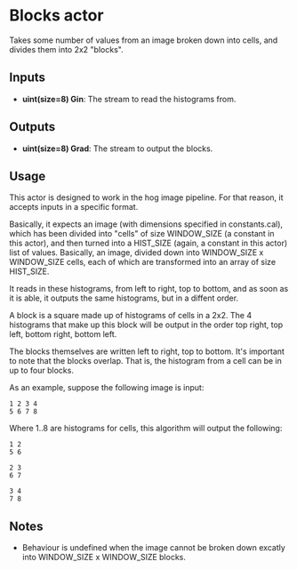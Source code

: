 # Blocks actor #
Takes some number of values from an image broken down into cells, and divides them into 2x2 "blocks".

## Inputs ##
* **uint(size=8) Gin**: The stream to read the histograms from.

## Outputs ##
* **uint(size=8) Grad**: The stream to output the blocks.

## Usage ##
This actor is designed to work in the hog image pipeline. For that reason, it accepts inputs in a specific format.

Basically, it expects an image (with dimensions specified in constants.cal), which has been divided into "cells" of size WINDOW_SIZE (a constant in this actor), and then turned into a HIST_SIZE (again, a constant in this actor) list of values. Basically, an image, divided down into WINDOW_SIZE x WINDOW_SIZE cells, each of which are transformed into an array of size HIST_SIZE.

It reads in these histograms, from left to right, top to bottom, and as soon as it is able, it outputs the same histograms, but in a diffent order.

A block is a square made up of histograms of cells in a 2x2. The 4 histograms that make up this block will be output in the order top right, top left, bottom right, bottom left.

The blocks themselves are written left to right, top to bottom. It's important to note that the blocks overlap. That is, the histogram from a cell can be in up to four blocks.

As an example, suppose the following image is input:

```
1 2 3 4
5 6 7 8
```

Where 1..8 are histograms for cells, this algorithm will output the following:

```
1 2
5 6

2 3
6 7

3 4
7 8
```

## Notes ##
* Behaviour is undefined when the image cannot be broken down excatly into WINDOW_SIZE x WINDOW_SIZE blocks.
